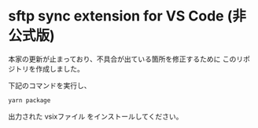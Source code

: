 # sftp sync extension for VS Code (非公式版)

本家の更新が止まっており、不具合が出ている箇所を修正するために
このリポジトリを作成しました。

下記のコマンドを実行し、

```bash
yarn package
```

出力された vsixファイル をインストールしてください。